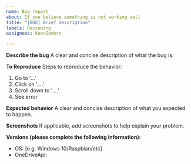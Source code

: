 ```yaml
---
name: Bug report
about: If you believe something is not working well
title: "[BUG] Brief description"
labels: Reviewing
assignees: KoenZomers

---
```


**Describe the bug**
A clear and concise description of what the bug is.

**To Reproduce**
Steps to reproduce the behavior:
1. Go to '...'
2. Click on '....'
3. Scroll down to '....'
4. See error

**Expected behavior**
A clear and concise description of what you expected to happen.

**Screenshots**
If applicable, add screenshots to help explain your problem.

**Versions (please complete the following information):**
- OS: [e.g. Windows 10/Raspbian/etc]
- OneDriveApi: 
